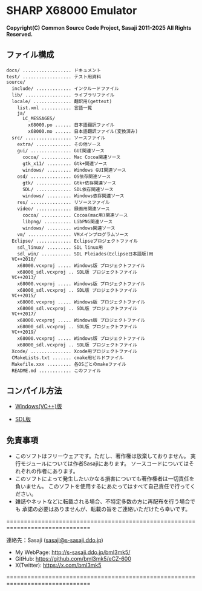 # SHARP X68000 Emulator

#### Copyright(C) Common Source Code Project, Sasaji 2011-2025 All Rights Reserved.

## ファイル構成

    docs/ .................. ドキュメント
    test/ .................. テスト用資料
    source/
      include/ ............. インクルードファイル
      lib/ ................. ライブラリファイル
      locale/ .............. 翻訳用(gettext)
        list.xml ........... 言語一覧
        ja/
          LC_MESSAGES/
            x68000.po ...... 日本語翻訳ファイル
            x68000.mo ...... 日本語翻訳ファイル(変換済み)
      src/ ................. ソースファイル
        extra/ ............. その他ソース
        gui/ ............... GUI関連ソース
          cocoa/ ........... Mac Cocoa関連ソース
          gtk_x11/ ......... Gtk+関連ソース
          windows/ ......... Windows GUI関連ソース
        osd/ ............... OS依存関連ソース
          gtk/ ............. Gtk+依存関連ソース
          SDL/ ............. SDL依存関連ソース
          windows/ ......... Windows依存関連ソース
        res/ ............... リソースファイル
        video/ ............. 録画用関連ソース
          cocoa/ ........... Cocoa(mac用)関連ソース
          libpng/ .......... LibPNG関連ソース
          windows/ ......... windows関連ソース
        vm/ ................ VMメインプログラムソース
      Eclipse/ ............. Eclipseプロジェクトファイル
        sdl_linux/ ......... SDL linux用
        sdl_win/ ........... SDL Pleiades(Eclipse日本語版)用
      VC++2010/
        x68000.vcxproj ..... Windows版 プロジェクトファイル
        x68000_sdl.vcxproj .. SDL版 プロジェクトファイル
      VC++2013/
        x68000.vcxproj ..... Windows版 プロジェクトファイル
        x68000_sdl.vcxproj .. SDL版 プロジェクトファイル
      VC++2015/
        x68000.vcxproj ..... Windows版 プロジェクトファイル
        x68000_sdl.vcxproj .. SDL版 プロジェクトファイル
      VC++2017/
        x68000.vcxproj ..... Windows版 プロジェクトファイル
        x68000_sdl.vcxproj .. SDL版 プロジェクトファイル
      VC++2019/
        x68000.vcxproj ..... Windows版 プロジェクトファイル
        x68000_sdl.vcxproj .. SDL版 プロジェクトファイル
      Xcode/ ............... Xcode用プロジェクトファイル
      CMakeLists.txt ....... cmake用ビルドファイル
      Makefile.xxx ......... 各OSごとのmakeファイル
      README.md ............ このファイル


## コンパイル方法

 * [Windows(VC++)版](README_WIN.md)

 * [SDL版](README_SDL.md)


## 免責事項

* このソフトはフリーウェアです。ただし、著作権は放棄しておりません。
  実行モジュールについては作者Sasajiにあります。
  ソースコードについてはそれぞれの作者にあります。
* このソフトによって発生したいかなる損害についても著作権者は一切責任を負いません。
  このソフトを使用するにあたってはすべて自己責任で行ってください。
* 雑誌やネットなどに転載される場合、不特定多数の方に再配布を行う場合でも
  承諾の必要はありませんが、転載の旨をご連絡いただけたら幸いです。


==============================================================================

連絡先：Sasaji (sasaji@s-sasaji.ddo.jp)
 * My WebPage: http://s-sasaji.ddo.jp/bml3mk5/
 * GitHub:     https://github.com/bml3mk5/eCZ-600
 * X(Twitter): https://x.com/bml3mk5

==============================================================================

